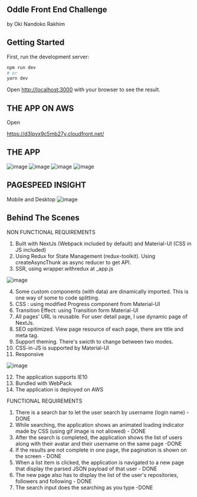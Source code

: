 ## Oddle Front End Challenge 
by Oki Nandoko Rakhim




## Getting Started

First, run the development server:

```bash
npm run dev
# or
yarn dev
```

Open [http://localhost:3000](http://localhost:3000) with your browser to see the result.


## THE APP ON AWS

Open

https://d3lpvx9c5mb27y.cloudfront.net/

## THE APP

![image](https://user-images.githubusercontent.com/5979589/112423053-87d41000-8d64-11eb-88f0-1b415ee0c569.png)
![image](https://user-images.githubusercontent.com/5979589/112423062-8acf0080-8d64-11eb-8247-74c33c0cb24a.png)
![image](https://user-images.githubusercontent.com/5979589/112423067-8d315a80-8d64-11eb-9580-598f3eaaf7f5.png)
![image](https://user-images.githubusercontent.com/5979589/112423076-902c4b00-8d64-11eb-9ba3-c34ac970ea87.png)

## PAGESPEED INSIGHT

Mobile and Desktop
![image](https://user-images.githubusercontent.com/5979589/112432081-f029ee00-8d72-11eb-9c00-2e5c9807e3a1.png)



## Behind The Scenes
NON FUNCTIONAL REQUIREMENTS
1. Built with NextJs (Webpack included by default) and Material-UI (CSS in JS included)
2. Using Redux for State Management (redux-toolkit). Using createAsyncThunk as async reducer to get API.
3. SSR, using wrapper.withredux at _app.js

![image](https://user-images.githubusercontent.com/5979589/112420717-42154880-8d60-11eb-92d7-2424c2674daf.png)

4. Some custom components (with data) are dinamically imported. This is one way of some to code splitting.
5. CSS : using modified Progress component from Material-UI
6. Transition Effect: using Transition form Material-UI
7. All pages' URL is reusable. For user detail page, I use dynamic page of NextJs.
8. SEO opitimized. View page resource of each page, there are title and meta tag.
9. Support theming. There's swicth to change between two modes.
10. CSS-in-JS is supported by Material-UI
11. Responsive

![image](https://user-images.githubusercontent.com/5979589/112423088-96222c00-8d64-11eb-959a-8f52a3d00992.png)


12. The application supports IE10
13. Bundled with WebPack
14. The application is deployed on AWS

FUNCTIONAL REQUIREMENTS
1. There is a search bar to let the user search by username (login name) - DONE
2. While searching, the application shows an animated loading indicator made by CSS (using gif image is not allowed) - DONE
3. After the search is completed, the application shows the list of users along with their avatar and their username on the same page -DONE
4. If the results are not complete in one page, the pagination is shown on the screen - DONE
5. When a list item is clicked, the application is navigated to a new page that display the parsed JSON payload of that user - DONE
6. The new page also has to display the list of the user's repositories, followers and following - DONE
7. The search input does the searching as you type -DONE



